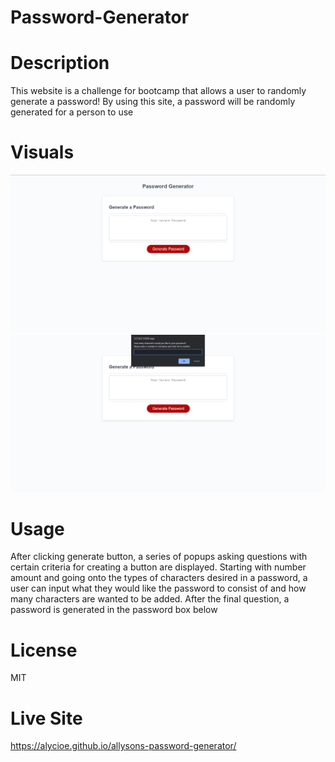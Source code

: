 # Password-Generator

# Description

This website is a challenge for bootcamp that allows a user to randomly generate a password! By using this site, a password will be randomly generated for a person to use

# Visuals

![Alt text](<assets/images/Screenshot 2023-07-19 215732.png>)
![Alt text](<assets/images/Screenshot 2023-07-19 215742.png>)

# Usage

After clicking generate button, a series of popups asking questions with certain criteria for creating a button are displayed. Starting with number amount and going onto the types of characters desired in a password, a user can input what they would like the password to consist of and how many characters are wanted to be added. After the final question, a password is generated in the password box below

# License

MIT

# Live Site

https://alycioe.github.io/allysons-password-generator/
